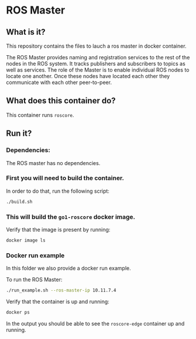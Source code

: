 # ROS Master

## What is it?

This repository contains the files to lauch a ros master in docker container. 

The ROS Master provides naming and registration services to the rest of the nodes in the ROS system. It tracks publishers and subscribers to topics as well as services. The role of the Master is to enable individual ROS nodes to locate one another. Once these nodes have located each other they communicate with each other peer-to-peer.

## What does this container do?

This container runs `roscore`.

## Run it?

### Dependencies:

The ROS master has no dependencies.

### First you will need to build the container. 

In order to do that, run the following script:
```bash
./build.sh
```

### This will build the `go1-roscore` docker image. 

Verify that the image is present by running:
```bash
docker image ls
```

### Docker run example
In this folder we also provide a docker run example. 

To run the ROS Master:
```bash
./run_example.sh --ros-master-ip 10.11.7.4
```

Verify that the container is up and running:
```bash
docker ps
```

In the output you should be able to see the `roscore-edge` container up and running.